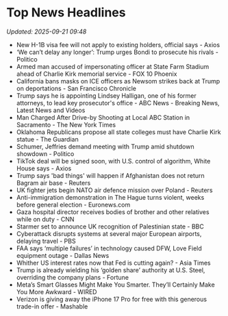 # Top News Headlines

_Updated: 2025-09-21 09:48_

- New H-1B visa fee will not apply to existing holders, official says - Axios
- ‘We can’t delay any longer’: Trump urges Bondi to prosecute his rivals - Politico
- Armed man accused of impersonating officer at State Farm Stadium ahead of Charlie Kirk memorial service - FOX 10 Phoenix
- California bans masks on ICE officers as Newsom strikes back at Trump on deportations - San Francisco Chronicle
- Trump says he is appointing Lindsey Halligan, one of his former attorneys, to lead key prosecutor's office - ABC News - Breaking News, Latest News and Videos
- Man Charged After Drive-by Shooting at Local ABC Station in Sacramento - The New York Times
- Oklahoma Republicans propose all state colleges must have Charlie Kirk statue - The Guardian
- Schumer, Jeffries demand meeting with Trump amid shutdown showdown - Politico
- TikTok deal will be signed soon, with U.S. control of algorithm, White House says - Axios
- Trump says 'bad things' will happen if Afghanistan does not return Bagram air base - Reuters
- UK fighter jets begin NATO air defence mission over Poland - Reuters
- Anti-immigration demonstration in The Hague turns violent, weeks before general election - Euronews.com
- Gaza hospital director receives bodies of brother and other relatives while on duty - CNN
- Starmer set to announce UK recognition of Palestinian state - BBC
- Cyberattack disrupts systems at several major European airports, delaying travel - PBS
- FAA says ‘multiple failures’ in technology caused DFW, Love Field equipment outage - Dallas News
- Whither US interest rates now that Fed is cutting again? - Asia Times
- Trump is already wielding his ‘golden share’ authority at U.S. Steel, overriding the company plans - Fortune
- Meta’s Smart Glasses Might Make You Smarter. They’ll Certainly Make You More Awkward - WIRED
- Verizon is giving away the iPhone 17 Pro for free with this generous trade-in offer - Mashable